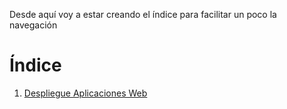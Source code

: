 Desde aquí voy a estar creando el índice para facilitar un poco la navegación

# Índice

1. [Despliegue Aplicaciones Web](DAW)
